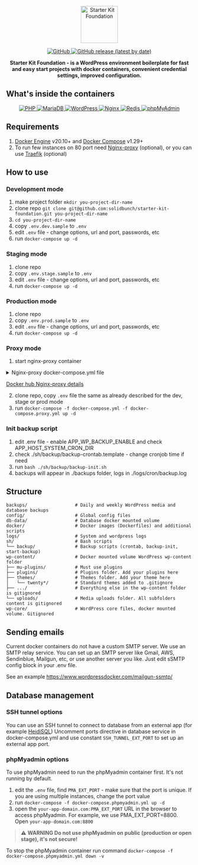 <p align="center">

  <img alt="Starter Kit Foundation" src="https://starter-kit.io/images/logo1.png" height="100">

</p>

<p align="center">

  <a href="LICENSE.md">
    <img alt="GitHub" src="https://img.shields.io/github/license/solidbunch/starter-kit-foundation">
  </a>

  <a href="https://github.com/solidbunch/starter-kit-foundation/releases">
    <img alt="GitHub release (latest by date)" src="https://img.shields.io/github/v/release/solidbunch/starter-kit-foundation?color=blueviolet">
  </a>

</p>

<p align="center">
<strong>Starter Kit Foundation - is a WordPress environment boilerplate for fast and easy start projects with docker containers, convenient credential settings, improved configuration.</strong>

</p>

## What's inside the containers
<p align="center">

  <a href="https://hub.docker.com/_/php">
    <img alt="PHP" src="https://img.shields.io/badge/PHP%20fpm-7.4-8892bf">
  </a>

  <a href="https://hub.docker.com/_/mariadb">
    <img alt="MariaDB" src="https://img.shields.io/badge/MariaDB-10.5-c0765a">
  </a>

  <a href="https://hub.docker.com/_/wordpress">
    <img alt="WordPress" src="https://img.shields.io/badge/WordPress-5.8-lightgrey">
  </a>

  <a href="https://hub.docker.com/_/nginx">
    <img alt="Nginx" src="https://img.shields.io/badge/Nginx-1.20-00a652">
  </a>

  <a href="https://hub.docker.com/_/redis">
    <img alt="Redis" src="https://img.shields.io/badge/Redis-6.2-d82c20">
  </a>

  <a href="https://hub.docker.com/_/phpmyadmin">
    <img alt="phpMyAdmin" src="https://img.shields.io/badge/phpMyAdmin-5.1-f99d0f">
  </a>

</p>

## Requirements

1. [Docker Engine](https://docs.docker.com/engine/install/) v20.10+
   and [Docker Compose](https://docs.docker.com/compose/install/) v1.29+
2. To run few instances on 80 port need [Nginx-proxy](https://hub.docker.com/r/jwilder/nginx-proxy) (optional), or you can
   use [Traefik](https://traefik.io/) (optional)

## How to use

### Development mode

1. make project folder `mkdir you-project-dir-name`
2. clone repo `git clone git@github.com:solidbunch/starter-kit-foundation.git you-project-dir-name`
3. `cd you-project-dir-name`
4. copy `.env.dev.sample` to  `.env`
5. edit `.env` file - change options, url and port, passwords, etc
6. run `docker-compose up -d`

### Staging mode

1. clone repo
2. copy `.env.stage.sample` to  `.env`
3. edit `.env` file - change options, url and port, passwords, etc
4. run `docker-compose up -d`

### Production mode

1. clone repo
2. copy `.env.prod.sample` to  `.env`
3. edit `.env` file - change options, url and port, passwords, etc
4. run `docker-compose up -d`

### Proxy mode

1. start nginx-proxy container

<details>
  <summary>Nginx-proxy docker-compose.yml file</summary>

  ```
version: '3.9'
services:
  nginx-proxy:
    image: jwilder/nginx-proxy:alpine
    container_name: nginx-proxy
    ports:
      - "8080:80"
      - "80:80"
      - "8443:443"
      - "443:443"
    volumes:
      - /var/run/docker.sock:/tmp/docker.sock:ro
    restart: always

networks:
  default:
    external:
      name: nginx-proxy

```
</details>

[Docker hub Nginx-proxy details](https://hub.docker.com/r/jwilder/nginx-proxy)

2. clone repo, copy `.env` file the same as already described for the dev, stage or prod mode
3. run `docker-compose -f docker-compose.yml -f docker-compose.proxy.yml up -d`

### Init backup script

1. edit .env file - enable APP_WP_BACKUP_ENABLE and check APP_HOST_SYSTEM_CRON_DIR
2. check ./sh/backup/backup-crontab.template - change cronjob time if need
3. run `bash ./sh/backup/backup-init.sh`
4. backups will appear in ./backups folder, logs in ./logs/cron/backup.log

## Structure

```
backups/                  # Daily and weekly WordPress media and database backups 
config/                   # Global config files
db-data/                  # Database docker mounted volume
docker/                   # Docker images (Dockerfiles) and additional scripts
logs/                     # System and wordpress logs
sh/                       # Bash scripts
└── backup/               # Backup scripts (crontab, backup-init, start-backup)
wp-content/               # Docker mounted volume WordPress wp-content folder
├── mu-plugins/           # Must use plugins
├── plugins/              # Plugins folder. Add your plugins here
├── themes/               # Themes folder. Add your theme here
│   └── twenty*/          # Standard themes added to .gitignore
├── .../                  # Everything else in the wp-content folder is gitignored
└── uploads/              # Media uploads folder. All subfolders content is gitignored
wp-core/                  # WordPress core files, docker mounted volume. Gitignored
```

## Sending emails

Current docker containers do not have a custom SMTP server. We use an SMTP relay service. You can set up an SMTP server
like Gmail, AWS, Sendinblue, Mailgun, etc, or use another server you like. Just edit sSMTP config block in your .env
file.

See an example https://www.wordpressdocker.com/mailgun-ssmtp/

## Database management
### SSH tunnel options
You can use an SSH tunnel to connect to database from an external app (for example [HeidiSQL](https://www.heidisql.com/))
Uncomment ports directive in database service in docker-compose.yml and use constant `SSH_TUNNEL_EXT_PORT` to set up an external app port.


### phpMyadmin options
To use phpMyadmin need to run the phpMyadmin container first. It's not running by default.
1. edit the `.env` file, find `PMA_EXT_PORT` - make sure that the port is unique. If you are using multiple instances, change the port value
2. run `docker-compose -f docker-compose.phpmyadmin.yml up -d`
3. open the `your-app-domain.com:PMA_EXT_PORT` URL in the browser to access phpMyadmin. For example, we use PMA_EXT_PORT=8800. Open `your-app-domain.com:8800`

> :warning: **WARNING Do not use phpMyadmin on public (production or open stage), it's not secure!**


To stop the phpMyadmin container run command `docker-compose -f docker-compose.phpmyadmin.yml down -v`
